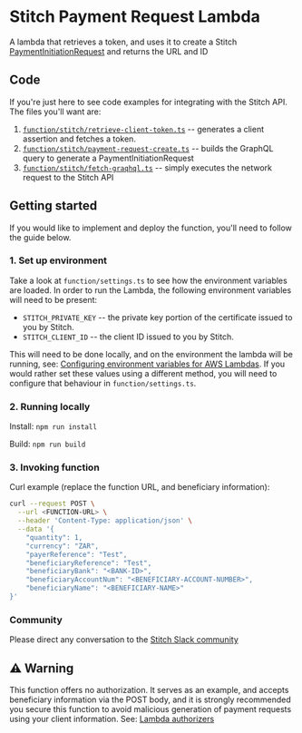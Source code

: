 # Stitch Payment Request Lambda

A lambda that retrieves a token, and uses it to create a Stitch [PaymentInitiationRequest](https://stitch.money/docs/stitch-api/payment-requests) and returns the URL and ID

## Code
If you're just here to see code examples for integrating with the Stitch API. The files you'll want are:
1. [`function/stitch/retrieve-client-token.ts`](https://github.com/Jaywaa/Stitch-Payment-Request-Lambda/blob/main/function/stitch/retrieve-client-token.ts) -- generates a client assertion and fetches a token.
2. [`function/stitch/payment-request-create.ts`](https://github.com/Jaywaa/Stitch-Payment-Request-Lambda/blob/main/function/stitch/operations/payment-request-create.ts) -- builds the GraphQL query to generate a PaymentInitiationRequest
3. [`function/stitch/fetch-graqhql.ts`](https://github.com/Jaywaa/Stitch-Payment-Request-Lambda/blob/main/function/stitch/operations/fetch-graphql.ts) -- simply executes the network request to the Stitch API

## Getting started
If you would like to implement and deploy the function, you'll need to follow the guide below.

### 1. Set up environment
Take a look at `function/settings.ts` to see how the environment variables are loaded.
In order to run the Lambda, the following environment variables will need to be present: 

* `STITCH_PRIVATE_KEY` -- the private key portion of the certificate issued to you by Stitch.
* `STITCH_CLIENT_ID` -- the client ID issued to you by Stitch.

This will need to be done locally, and on the environment the lambda will be running, see: [Configuring environment variables for AWS Lambdas](https://docs.aws.amazon.com/lambda/latest/dg/configuration-envvars.html).
If you would rather set these values using a different method, you will need to configure that behaviour in `function/settings.ts`.

### 2. Running locally
Install: `npm run install`

Build: `npm run build`

### 3. Invoking function
Curl example (replace the function URL, and beneficiary information):
```bash
curl --request POST \
  --url <FUNCTION-URL> \
  --header 'Content-Type: application/json' \
  --data '{
	"quantity": 1,
	"currency": "ZAR",
	"payerReference": "Test",
	"beneficiaryReference": "Test",
	"beneficiaryBank": "<BANK-ID>",
	"beneficiaryAccountNum": "<BENEFICIARY-ACCOUNT-NUMBER>",
	"beneficiaryName": "<BENEFICIARY-NAME>"
}'
```

### Community
Please direct any conversation to the [Stitch Slack community](https://stitch-community.slack.com)

## ⚠️ Warning
This function offers no authorization. It serves as an example, and accepts beneficiary information via the POST body, and it is strongly recommended you secure this function to avoid malicious generation of payment requests using your client information. See: [Lambda authorizers](https://docs.aws.amazon.com/apigateway/latest/developerguide/apigateway-use-lambda-authorizer.html)
